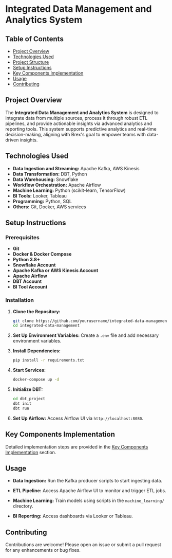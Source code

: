 # Integrated Data Management and Analytics System

## Table of Contents
- [Project Overview](#project-overview)
- [Technologies Used](#technologies-used)
- [Project Structure](#project-structure)
- [Setup Instructions](#setup-instructions)
- [Key Components Implementation](#key-components-implementation)
- [Usage](#usage)
- [Contributing](#contributing)

## Project Overview

The **Integrated Data Management and Analytics System** is designed to integrate data from multiple sources, process it through robust ETL pipelines, and provide actionable insights via advanced analytics and reporting tools. This system supports predictive analytics and real-time decision-making, aligning with Brex's goal to empower teams with data-driven insights.

## Technologies Used

- **Data Ingestion and Streaming:** Apache Kafka, AWS Kinesis
- **Data Transformation:** DBT, Python
- **Data Warehousing:** Snowflake
- **Workflow Orchestration:** Apache Airflow
- **Machine Learning:** Python (scikit-learn, TensorFlow)
- **BI Tools:** Looker, Tableau
- **Programming:** Python, SQL
- **Others:** Git, Docker, AWS services

## Setup Instructions

### Prerequisites

- **Git**
- **Docker & Docker Compose**
- **Python 3.8+**
- **Snowflake Account**
- **Apache Kafka or AWS Kinesis Account**
- **Apache Airflow**
- **DBT Account**
- **BI Tool Account**

### Installation

1. **Clone the Repository:**
    ```bash
    git clone https://github.com/yourusername/integrated-data-management.git
    cd integrated-data-management
    ```

2. **Set Up Environment Variables:**
    Create a `.env` file and add necessary environment variables.

3. **Install Dependencies:**
    ```bash
    pip install -r requirements.txt
    ```

4. **Start Services:**
    ```bash
    docker-compose up -d
    ```

5. **Initialize DBT:**
    ```bash
    cd dbt_project
    dbt init
    dbt run
    ```

6. **Set Up Airflow:**
    Access Airflow UI via `http://localhost:8080`.

## Key Components Implementation

Detailed implementation steps are provided in the [Key Components Implementation](#key-components-implementation) section.

## Usage

- **Data Ingestion:**
    Run the Kafka producer scripts to start ingesting data.
  
- **ETL Pipeline:**
    Access Apache Airflow UI to monitor and trigger ETL jobs.

- **Machine Learning:**
    Train models using scripts in the `machine_learning/` directory.

- **BI Reporting:**
    Access dashboards via Looker or Tableau.

## Contributing

Contributions are welcome! Please open an issue or submit a pull request for any enhancements or bug fixes.
